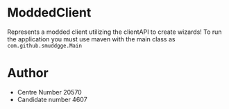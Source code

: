 # ModdedClient
Represents a modded client utilizing the clientAPI to create wizards!
To run the application you must use maven with the main class as `com.github.smuddgge.Main`

# Author
- Centre Number 20570
- Candidate number 4607
